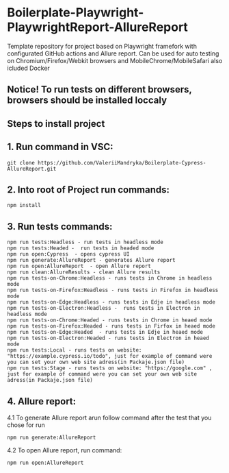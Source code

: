 # Boilerplate-Playwright-PlaywrightReport-AllureReport
Template repository for project based on Playwright framefork with configurated GitHub actions and Allure report. Can be used for auto testing on Chromium/Firefox/Webkit browsers and MobileChrome/MobileSafari also icluded Docker

##  Notice! To run tests on different browsers, browsers should be installed loccaly 

## Steps to install project

## 1. Run command in VSC:

```
git clone https://github.com/ValeriiMandryka/Boilerplate-Cypress-AllureReport.git

```
## 2. Into root of Project run commands:
```
npm install

```
## 3. Run tests commands:

    npm run tests:Headless - run tests in headless mode
    npm run tests:Headed -  run tests in headed mode
    npm run open:Cypress  - opens cypress UI
    npm run generate:AllureReport - generates Allure report
    npm run open:AllureReport  - open Allure report
    npm run clean:AllureResults - clean Allure results
    npm run tests-on-Chrome:Headless - runs tests in Chrome in headless mode
    npm run tests-on-Firefox:Headless - runs tests in Firefox in headless mode
    npm run tests-on-Edge:Headless - runs tests in Edje in headless mode
    npm run tests-on-Electron:Headless -  runs tests in Electron in headless mode
    npm run tests-on-Chrome:Headed - runs tests in Chrome in heaed mode
    npm run tests-on-Firefox:Headed - runs tests in Firfox in heaed mode
    npm run tests-on-Edge:Headed  - runs tests in Edje in heaed mode
    npm run tests-on-Electron:Headed - runs tests in Electron in heaed mode
    npm run tests:Local - runs tests on website: "https://example.cypress.io/todo", just for example of command were you can set your own web site adress(in Packaje.json file) 
    npm run tests:Stage - runs tests on website: "https://google.com" , just for example of command were you can set your own web site adress(in Packaje.json file)

## 4. Allure report:
   4.1 To generate Allure report arun follow command after the test that you chose for run
   ```
   npm run generate:AllureReport

   ```
   4.2 To open Allure report, run command:
    
   ```
   npm run open:AllureReport

   ```
   

  
